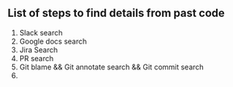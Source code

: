 ## List of steps to find details from past code
1. Slack search
2. Google docs search
3. Jira Search
4. PR search
5. Git blame  && Git annotate search && Git commit search
6. 
